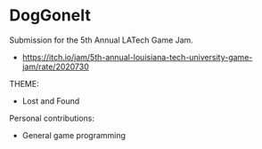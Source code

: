 # DogGoneIt

Submission for the 5th Annual LATech Game Jam.
- https://itch.io/jam/5th-annual-louisiana-tech-university-game-jam/rate/2020730

THEME:
- Lost and Found

Personal contributions:
- General game programming

